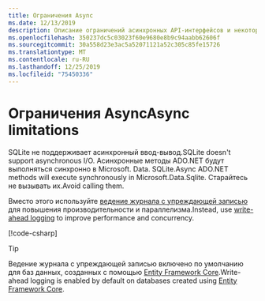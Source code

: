```yaml
---
title: Ограничения Async
ms.date: 12/13/2019
description: Описание ограничений асинхронных API-интерфейсов и некоторых альтернатив, которые можно использовать.
ms.openlocfilehash: 350237dc5c03023f60e9680e8b9c94aabb62606f
ms.sourcegitcommit: 30a558d23e3ac5a52071121a52c305c85fe15726
ms.translationtype: MT
ms.contentlocale: ru-RU
ms.lasthandoff: 12/25/2019
ms.locfileid: "75450336"
---
```

# <a name="async-limitations"></a><span data-ttu-id="39f43-103">Ограничения Async</span><span class="sxs-lookup"><span data-stu-id="39f43-103">Async limitations</span></span>

<span data-ttu-id="39f43-104">SQLite не поддерживает асинхронный ввод-вывод.</span><span class="sxs-lookup"><span data-stu-id="39f43-104">SQLite doesn't support asynchronous I/O.</span></span> <span data-ttu-id="39f43-105">Асинхронные методы ADO.NET будут выполняться синхронно в Microsoft. Data. SQLite.</span><span class="sxs-lookup"><span data-stu-id="39f43-105">Async ADO.NET methods will execute synchronously in Microsoft.Data.Sqlite.</span></span> <span data-ttu-id="39f43-106">Старайтесь не вызывать их.</span><span class="sxs-lookup"><span data-stu-id="39f43-106">Avoid calling them.</span></span>

<span data-ttu-id="39f43-107">Вместо этого используйте [ведение журнала с упреждающей записью](https://www.sqlite.org/wal.html) для повышения производительности и параллелизма.</span><span class="sxs-lookup"><span data-stu-id="39f43-107">Instead, use [write-ahead logging](https://www.sqlite.org/wal.html) to improve performance and concurrency.</span></span>

[!code-csharp[](../../../../samples/snippets/standard/data/sqlite/AsyncSample/Program.cs?name=snippet_WAL)]

> [!TIP]
> <span data-ttu-id="39f43-108">Ведение журнала с упреждающей записью включено по умолчанию для баз данных, созданных с помощью [Entity Framework Core](/ef/core/).</span><span class="sxs-lookup"><span data-stu-id="39f43-108">Write-ahead logging is enabled by default on databases created using [Entity Framework Core](/ef/core/).</span></span>
